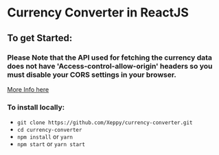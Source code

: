 
# Currency Converter in ReactJS

## To get Started:
### Please Note that the API used for fetching the currency data does not have 'Access-control-allow-origin' headers so you must disable your CORS settings in your browser. 
[More Info here](https://www.thepolyglotdeveloper.com/2014/08/bypass-cors-errors-testing-apis-locally/)

### To install locally:

- `git clone https://github.com/Xeppy/currency-converter.git`
- `cd currency-converter`
- `npm install` or `yarn`
- `npm start` or `yarn start`